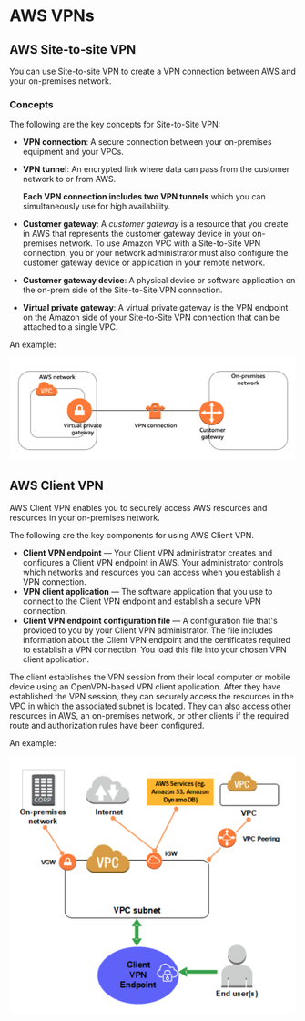 # AWS VPNs

## AWS Site-to-site VPN <a href="#concepts" id="concepts"></a>

You can use Site-to-site VPN to create a VPN connection between AWS and your on-premises network.&#x20;

### Concepts <a href="#concepts" id="concepts"></a>

The following are the key concepts for Site-to-Site VPN:

* **VPN connection**: A secure connection between your on-premises equipment and your VPCs.
*   **VPN tunnel**: An encrypted link where data can pass from the customer network to or from AWS.

    **Each VPN connection includes two VPN tunnels** which you can simultaneously use for high availability.
* **Customer gateway**: A _customer gateway_ is a resource that you create in AWS that represents the customer gateway device in your on-premises network. To use Amazon VPC with a Site-to-Site VPN connection, you or your network administrator must also configure the customer gateway device or application in your remote network.
* **Customer gateway device**: A physical device or software application on the on-prem side of the Site-to-Site VPN connection.
* **Virtual private gateway**: A virtual private gateway is the VPN endpoint on the Amazon side of your Site-to-Site VPN connection that can be attached to a single VPC.

An example:

![site to site VPN ](<../../../.gitbook/assets/image (2).png>)

## AWS Client VPN&#x20;

AWS Client VPN enables you to securely access AWS resources and resources in your on-premises network.

The following are the key components for using AWS Client VPN.

* **Client VPN endpoint** — Your Client VPN administrator creates and configures a Client VPN endpoint in AWS. Your administrator controls which networks and resources you can access when you establish a VPN connection.
* **VPN client application** — The software application that you use to connect to the Client VPN endpoint and establish a secure VPN connection.
* **Client VPN endpoint configuration file** — A configuration file that's provided to you by your Client VPN administrator. The file includes information about the Client VPN endpoint and the certificates required to establish a VPN connection. You load this file into your chosen VPN client application.

The client establishes the VPN session from their local computer or mobile device using an OpenVPN-based VPN client application. After they have established the VPN session, they can securely access the resources in the VPC in which the associated subnet is located. They can also access other resources in AWS, an on-premises network, or other clients if the required route and authorization rules have been configured.

An example:

![client VPN](<../../../.gitbook/assets/image (1) (1).png>)
